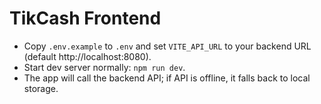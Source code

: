 # TikCash Frontend

- Copy `.env.example` to `.env` and set `VITE_API_URL` to your backend URL (default http://localhost:8080).
- Start dev server normally: `npm run dev`.
- The app will call the backend API; if API is offline, it falls back to local storage.
